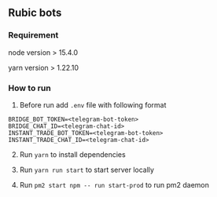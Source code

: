 ## Rubic bots

### Requirement
node version > 15.4.0

yarn version > 1.22.10

### How to run
1. Before run add `.env` file with following format

```
BRIDGE_BOT_TOKEN=<telegram-bot-token>
BRIDGE_CHAT_ID=<telegram-chat-id>
INSTANT_TRADE_BOT_TOKEN=<telegram-bot-token>
INSTANT_TRADE_CHAT_ID=<telegram-chat-id>
```

2. Run `yarn` to install dependencies

3. Run `yarn run start` to start server locally

4. Run `pm2 start npm -- run start-prod` to run pm2 daemon

